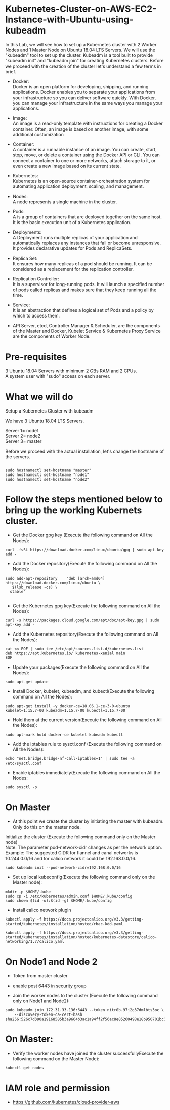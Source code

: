 # Kubernetes-Cluster-on-AWS-EC2-Instance-with-Ubuntu-using-kubeadm

In this Lab, we will see how to set up a Kubernetes cluster with 2 Worker Nodes and 1 Master Node on Ubuntu 18.04 LTS Servers. We will use the "kubeadm" tool to set up the cluster. Kubeadm is a tool built to provide "kubeadm init" and "kubeadm join" for creating Kubernetes clusters. Before we proceed with the creation of the cluster let's understand a few terms in brief.

* Docker:\
Docker is an open platform for developing, shipping, and running applications. Docker enables you to separate your applications from your infrastructure so you can deliver software quickly. With Docker, you can manage your infrastructure in the same ways you manage your applications. 

* Image:\
An image is a read-only template with instructions for creating a Docker container. Often, an image is based on another image, with some additional customization

* Container:\
A container is a runnable instance of an image. You can create, start, stop, move, or delete a container using the Docker API or CLI. You can connect a container to one or more networks, attach storage to it, or even create a new image based on its current state.

* Kubernetes:\
Kubernetes is an open-source container-orchestration system for automating application deployment, scaling, and management.

* Nodes:\
A node represents a single machine in the cluster.

* Pods:\
A is a group of containers that are deployed together on the same host. It is the basic execution unit of a Kubernetes application.

* Deployments:\
A Deployment runs multiple replicas of your application and automatically replaces any instances that fail or become unresponsive. It provides declarative updates for Pods and ReplicaSets.

* Replica Set:\
It ensures how many replicas of a pod should be running. It can be considered as a replacement for the replication controller.

* Replication Controller:\
It is a supervisor for long-running pods. It will launch a specified number of pods called replicas and makes sure that they keep running all the time.

* Service:\
It is an abstraction that defines a logical set of Pods and a policy by which to access them.

* API Server, etcd,  Controller Manager &  Scheduler, are the components of the Master and  Docker,  Kubelet Service & Kubernetes Proxy Service are the components of Worker Node.

# Pre-requisites

3 Ubuntu 18.04 Servers with minimum 2 GBs RAM and 2 CPUs.\
A system user with "sudo" access on each server. 

# What we will do
Setup a Kubernetes Cluster with kubeadm

We have 3 Ubuntu 18.04 LTS Servers.

Server 1= node1\
Server 2= node2\
Server 3= master

Before we proceed with the actual installation, let's change the hostname of the servers.

```

sudo hostnamectl set-hostname "master"
sudo hostnamectl set-hostname "node1"
sudo hostnamectl set-hostname "node2"

```

# Follow the steps mentioned below to bring up the working Kubernets cluster.

* Get the Docker gpg key (Execute the following command on All the Nodes):

```
curl -fsSL https://download.docker.com/linux/ubuntu/gpg | sudo apt-key add -
```

* Add the Docker repository(Execute the following command on All the Nodes):

```
sudo add-apt-repository    "deb [arch=amd64] https://download.docker.com/linux/ubuntu \
   $(lsb_release -cs) \
  stable"
  
```

* Get the Kubernetes gpg key(Execute the following command on All the Nodes):

```
curl -s https://packages.cloud.google.com/apt/doc/apt-key.gpg | sudo apt-key add -
```

* Add the Kubernetes repository(Execute the following command on All the Nodes):

```
cat << EOF | sudo tee /etc/apt/sources.list.d/kubernetes.list
deb https://apt.kubernetes.io/ kubernetes-xenial main
EOF
```

* Update your packages(Execute the following command on All the Nodes): 

```
sudo apt-get update
```

* Install Docker, kubelet, kubeadm, and kubectl(Execute the following command on All the Nodes):

```
sudo apt-get install -y docker-ce=18.06.1~ce~3-0~ubuntu kubelet=1.15.7-00 kubeadm=1.15.7-00 kubectl=1.15.7-00
```

* Hold them at the current version(Execute the following command on All the Nodes):

```
sudo apt-mark hold docker-ce kubelet kubeadm kubectl

```

* Add the iptables rule to sysctl.conf (Execute the following command on All the Nodes):

```
echo "net.bridge.bridge-nf-call-iptables=1" | sudo tee -a /etc/sysctl.conf
```

* Enable iptables immediately(Execute the following command on All the Nodes:

```
sudo sysctl -p

```
# On Master

* At this point we create the cluster by initiating the master with kubeadm. Only do this on the master node.

Initialize the cluster (Execute the following command only on the Master node)\
Note: The parameter pod-network-cidr changes as per the network option.\
Example: The suggested CIDR for flannel and canal networks is 10.244.0.0/16 and for calico network it could be 192.168.0.0/16.

```
sudo kubeadm init --pod-network-cidr=192.168.0.0/16

```

* Set up local kubeconfig(Execute the following command only on the Master node):

```
mkdir -p $HOME/.kube
sudo cp -i /etc/kubernetes/admin.conf $HOME/.kube/config
sudo chown $(id -u):$(id -g) $HOME/.kube/config

```

* Install calico network plugin

```
kubectl apply -f https://docs.projectcalico.org/v3.3/getting-started/kubernetes/installation/hosted/rbac-kdd.yaml

kubectl apply -f https://docs.projectcalico.org/v3.3/getting-started/kubernetes/installation/hosted/kubernetes-datastore/calico-networking/1.7/calico.yaml

```


# On Node1 and Node 2
* Token from master cluster
* enable post 6443 in security group

* Join the worker nodes to the cluster (Execute the following command only on Node1 and Node2):

```
sudo kubeadm join 172.31.33.136:6443 --token nitr0b.97j2g37dmlbts3oc \
    --discovery-token-ca-cert-hash sha256:526c7d390a19168585b3a9664b3ac1a94ff2f56ac8e85260498e18b950701bc3
```

# On Master: 

* Verify the worker nodes have joined the cluster successfullyExecute the following command on the Master Node):

```
kubectl get nodes

```

# IAM role and permission 

* https://github.com/kubernetes/cloud-provider-aws

